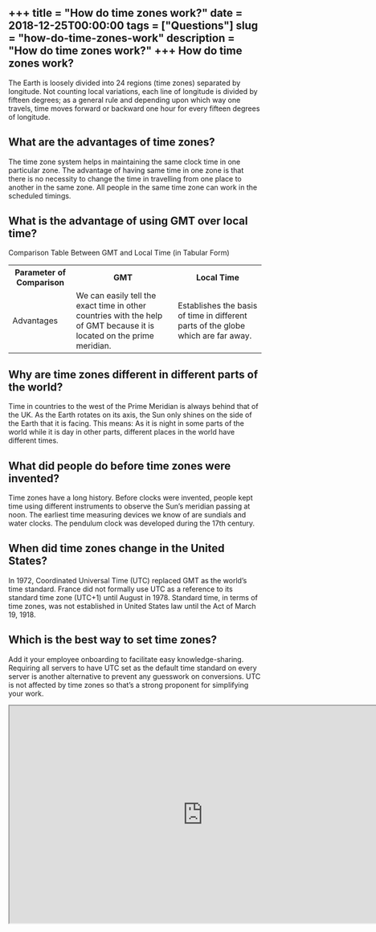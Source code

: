 +++
title = "How do time zones work?"
date = 2018-12-25T00:00:00
tags = ["Questions"]
slug = "how-do-time-zones-work"
description = "How do time zones work?"
+++
How do time zones work?
-----------------------

The Earth is loosely divided into 24 regions (time zones) separated by longitude. Not counting local variations, each line of longitude is divided by fifteen degrees; as a general rule and depending upon which way one travels, time moves forward or backward one hour for every fifteen degrees of longitude.

What are the advantages of time zones?
--------------------------------------

The time zone system helps in maintaining the same clock time in one particular zone. The advantage of having same time in one zone is that there is no necessity to change the time in travelling from one place to another in the same zone. All people in the same time zone can work in the scheduled timings.

What is the advantage of using GMT over local time?
---------------------------------------------------

Comparison Table Between GMT and Local Time (in Tabular Form)

<table><tr><th>Parameter of Comparison</th><th>GMT</th><th>Local Time</th></tr><tr><td>Advantages</td><td>We can easily tell the exact time in other countries with the help of GMT because it is located on the prime meridian.</td><td>Establishes the basis of time in different parts of the globe which are far away.</td></tr></table>

Why are time zones different in different parts of the world?
-------------------------------------------------------------

Time in countries to the west of the Prime Meridian is always behind that of the UK. As the Earth rotates on its axis, the Sun only shines on the side of the Earth that it is facing. This means: As it is night in some parts of the world while it is day in other parts, different places in the world have different times.

What did people do before time zones were invented?
---------------------------------------------------

Time zones have a long history. Before clocks were invented, people kept time using different instruments to observe the Sun’s meridian passing at noon. The earliest time measuring devices we know of are sundials and water clocks. The pendulum clock was developed during the 17th century.

When did time zones change in the United States?
------------------------------------------------

In 1972, Coordinated Universal Time (UTC) replaced GMT as the world’s time standard. France did not formally use UTC as a reference to its standard time zone (UTC+1) until August in 1978. Standard time, in terms of time zones, was not established in United States law until the Act of March 19, 1918.

Which is the best way to set time zones?
----------------------------------------

Add it your employee onboarding to facilitate easy knowledge-sharing. Requiring all servers to have UTC set as the default time standard on every server is another alternative to prevent any guesswork on conversions. UTC is not affected by time zones so that’s a strong proponent for simplifying your work.

<iframe allow="accelerometer; autoplay; clipboard-write; encrypted-media; gyroscope; picture-in-picture" allowfullscreen="" class="__youtube_prefs__  epyt-is-override  no-lazyload" data-no-lazy="1" data-origheight="433" data-origwidth="770" data-skipgform_ajax_framebjll="" height="433" id="_ytid_18539" loading="lazy" src="https://www.youtube.com/embed/-j-SWKtWEcU?enablejsapi=1&autoplay=0&cc_load_policy=0&cc_lang_pref=&iv_load_policy=1&loop=0&modestbranding=0&rel=1&fs=1&playsinline=0&autohide=2&theme=dark&color=red&controls=1&" title="YouTube player" width="770"></iframe>